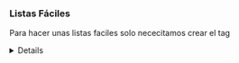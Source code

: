 ### Listas Fáciles
Para hacer unas listas faciles solo nececitamos crear el tag <details> que contenga todo el <ol>, en caso que tenga un titulo deberia estar dentro del tag <summary>.

<details open>
	<summary>
		INSTALACIÓN
	</summary>
	<ol>
		<li>Empezando</li>
		<li>Agregar React a un sitio web</li>
		<li>Crear una nueva aplicación React</li>
		<li>CDN Links</li>
		<li>Canales de lanzamientos</li>
	</ol>
</details>


### Intersection Observer (que el elemento actue cuando este visible)
Es un ejercicio en el que uno permite reproducir un contenido cuando el usuario accede a el mediante scroll, y este pase las reglas para que se desencadene, para ello solo necesitas lo siquiente en un tag <video id="video"/>

<script>
//obtener el tag multimedia
const $video = document.querySelector('#video')
//establecer las reglas
const observerConfig = {
      //root:, //tamaño del viewer
      rootMargin: '0px 0px 0px 0px', //anteponerse al video
      threshold: 1 //% del video dentro de lo visto
    }
//declarar la accion que quieres al activar o desactivar
function callbackObserver(entries, observer) {
      //console.log("se llamo al callback")
      //entries son los datos que obtenemos del video
      //isIntersecting es un estado en el que sabemos si la config se cumple o no
      if (entries[0].isIntersecting) {
        $video.play()
      } else {
        $video.pause()
      }
    }
//obtener una constante ejecutable donde tengas tu callback y tus reglas
    const observerObject = new IntersectionObserver(callbackObserver, observerConfig) //hereda del observer
//declarar que es lo que quieres observar
    observerObject.observe($video)


</script>